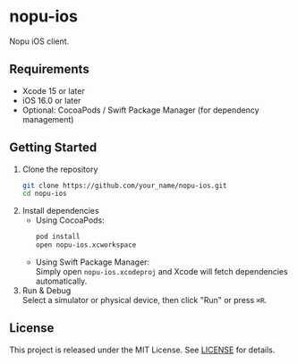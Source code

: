 # nopu-ios

Nopu iOS client.

## Requirements
- Xcode 15 or later
- iOS 16.0 or later
- Optional: CocoaPods / Swift Package Manager (for dependency management)

## Getting Started
1. Clone the repository  
   ```bash
   git clone https://github.com/your_name/nopu-ios.git
   cd nopu-ios
   ```
2. Install dependencies  
   - Using CocoaPods:  
     ```bash
     pod install
     open nopu-ios.xcworkspace
     ```
   - Using Swift Package Manager:  
     Simply open `nopu-ios.xcodeproj` and Xcode will fetch dependencies automatically.
3. Run & Debug  
   Select a simulator or physical device, then click "Run" or press `⌘R`.

## License
This project is released under the MIT License. See [LICENSE](LICENSE) for details.